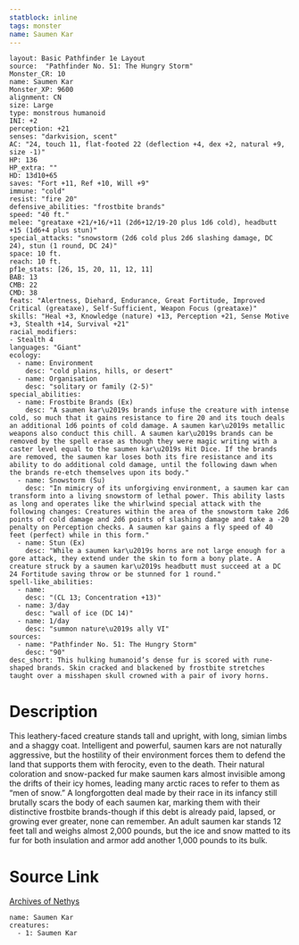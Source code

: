 ```yaml
---
statblock: inline
tags: monster
name: Saumen Kar
---
```

```statblock
layout: Basic Pathfinder 1e Layout
source:  "Pathfinder No. 51: The Hungry Storm"
Monster_CR: 10
name: Saumen Kar
Monster_XP: 9600
alignment: CN
size: Large
type: monstrous humanoid
INI: +2
perception: +21
senses: "darkvision, scent"
AC: "24, touch 11, flat-footed 22 (deflection +4, dex +2, natural +9, size -1)"
HP: 136
HP_extra: ""
HD: 13d10+65
saves: "Fort +11, Ref +10, Will +9"
immune: "cold"
resist: "fire 20"
defensive_abilities: "frostbite brands"
speed: "40 ft."
melee: "greataxe +21/+16/+11 (2d6+12/19-20 plus 1d6 cold), headbutt +15 (1d6+4 plus stun)"
special_attacks: "snowstorm (2d6 cold plus 2d6 slashing damage, DC 24), stun (1 round, DC 24)"
space: 10 ft.
reach: 10 ft.
pf1e_stats: [26, 15, 20, 11, 12, 11]
BAB: 13
CMB: 22
CMD: 38
feats: "Alertness, Diehard, Endurance, Great Fortitude, Improved Critical (greataxe), Self-Sufficient, Weapon Focus (greataxe)"
skills: "Heal +3, Knowledge (nature) +13, Perception +21, Sense Motive +3, Stealth +14, Survival +21"
racial_modifiers:
- Stealth 4
languages: "Giant"
ecology:
  - name: Environment
    desc: "cold plains, hills, or desert"
  - name: Organisation
    desc: "solitary or family (2-5)"
special_abilities:
  - name: Frostbite Brands (Ex)
    desc: "A saumen kar\u2019s brands infuse the creature with intense cold, so much that it gains resistance to fire 20 and its touch deals an additional 1d6 points of cold damage. A saumen kar\u2019s metallic weapons also conduct this chill. A saumen kar\u2019s brands can be removed by the spell erase as though they were magic writing with a caster level equal to the saumen kar\u2019s Hit Dice. If the brands are removed, the saumen kar loses both its fire resistance and its ability to do additional cold damage, until the following dawn when the brands re-etch themselves upon its body."
  - name: Snowstorm (Su)
    desc: "In mimicry of its unforgiving environment, a saumen kar can transform into a living snowstorm of lethal power. This ability lasts as long and operates like the whirlwind special attack with the following changes: Creatures within the area of the snowstorm take 2d6 points of cold damage and 2d6 points of slashing damage and take a -20 penalty on Perception checks. A saumen kar gains a fly speed of 40 feet (perfect) while in this form."
  - name: Stun (Ex)
    desc: "While a saumen kar\u2019s horns are not large enough for a gore attack, they extend under the skin to form a bony plate. A creature struck by a saumen kar\u2019s headbutt must succeed at a DC 24 Fortitude saving throw or be stunned for 1 round."
spell-like_abilities:
  - name:
    desc: "(CL 13; Concentration +13)"
  - name: 3/day
    desc: "wall of ice (DC 14)"
  - name: 1/day
    desc: "summon nature\u2019s ally VI"
sources:
  - name: "Pathfinder No. 51: The Hungry Storm"
    desc: "90"
desc_short: This hulking humanoid’s dense fur is scored with rune-shaped brands. Skin cracked and blackened by frostbite stretches taught over a misshapen skull crowned with a pair of ivory horns.
```
# Description
This leathery-faced creature stands tall and upright, with long, simian limbs and a shaggy coat. Intelligent and powerful, saumen kars are not naturally aggressive, but the hostility of their environment forces them to defend the land that supports them with ferocity, even to the death. Their natural coloration and snow-packed fur make saumen kars almost invisible among the drifts of their icy homes, leading many arctic races to refer to them as “men of snow.” A longforgotten deal made by their race in its infancy still brutally scars the body of each saumen kar, marking them with their distinctive frostbite brands-though if this debt is already paid, lapsed, or growing ever greater, none can remember. An adult saumen kar stands 12 feet tall and weighs almost 2,000 pounds, but the ice and snow matted to its fur for both insulation and armor add another 1,000 pounds to its bulk.
# Source Link
[Archives of Nethys](https://aonprd.com/MonsterDisplay.aspx?ItemName=Saumen%20Kar)
```encounter-table
name: Saumen Kar
creatures:
  - 1: Saumen Kar
```
